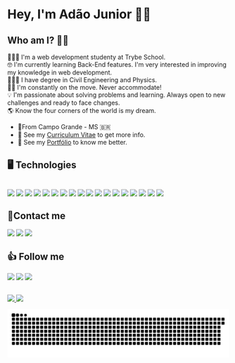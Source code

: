 # Hey, I'm Adão Junior 👋🏻
## Who am I? 👦🏻

👨🏻‍💻 I'm a web development studenty at Trybe School.
 </br>
🤓 I'm currently learning Back-End features. I'm very interested in improving my knowledge in web development.
</br>
👨🏻‍🎓 I have degree in Civil Engineering and Physics.
</br>
🏃🏻 I'm constantly on the move. Never accommodate!
</br>
💡 I'm passionate about solving problems and learning. Always open to new challenges and ready to face changes.
</br>
🌎 Know the four corners of the world is my dream.

 - 📍From Campo Grande - MS 🇧🇷
 - 📄 See my <a href = "https://gitconnected.com/adaobjr/resume">Curriculum Vitae</a> to get more info.
 - 📄 See my <a href = "https://github.com/AdaoBJr/Portfolio">Portfólio</a> to know me better.

## 🖥️ Technologies

<div style="display: inline_block"><br>
  <img src="https://img.shields.io/badge/HTML5-E34F26?style=for-the-badge&logo=html5&logoColor=white">
  <img src="https://img.shields.io/badge/CSS3-1572B6?style=for-the-badge&logo=css3&logoColor=white">
  <img src="https://img.shields.io/badge/JavaScript-F7DF1E?style=for-the-badge&logo=javascript&logoColor=black" target="_blank">
  <img src="https://img.shields.io/badge/Bootstrap-563D7C?style=for-the-badge&logo=bootstrap&logoColor=white">
  <img src="https://img.shields.io/badge/Jest-C21325?style=for-the-badge&logo=jest&logoColor=white">
  <img src="https://img.shields.io/badge/React-20232A?style=for-the-badge&logo=react&logoColor=61DAFB">
  <img src="https://img.shields.io/badge/React_Router-CA4245?style=for-the-badge&logo=react-router&logoColor=white">
  <img src="https://img.shields.io/badge/Redux-593D88?style=for-the-badge&logo=redux&logoColor=white">
  <img src="https://img.shields.io/badge/Linux-FCC624?style=for-the-badge&logo=linux&logoColor=black">
  <img src="https://img.shields.io/badge/mac%20os-000000?style=for-the-badge&logo=apple&logoColor=white">
  <img src="https://img.shields.io/badge/Visual_Studio_Code-0078D4?style=for-the-badge&logo=visual%20studio%20code&logoColor=white">
  <img src="https://img.shields.io/badge/npm-CB3837?style=for-the-badge&logo=npm&logoColor=white">
  <img src="https://img.shields.io/badge/Git-F05032?style=for-the-badge&logo=git&logoColor=white">
  <img src="https://img.shields.io/badge/GitHub-100000?style=for-the-badge&logo=github&logoColor=white">
  <img src="https://img.shields.io/badge/Slack-4A154B?style=for-the-badge&logo=slack&logoColor=white">
  <img src="https://img.shields.io/badge/Zoom-2D8CFF?style=for-the-badge&logo=zoom&logoColor=white">
  <img src="https://img.shields.io/badge/Trello-0052CC?style=for-the-badge&logo=trello&logoColor=white">
  <img src="https://img.shields.io/badge/Figma-F24E1E?style=for-the-badge&logo=figma&logoColor=white"> 
</div>
 
## 📱Contact me

<div>
<a href = "mailto:adaobjr@gmail.com"><img src="https://img.shields.io/badge/-Gmail-%23333?style=for-the-badge&logo=gmail&logoColor=white" target="_blank"></a>
<a href = "mailto:adao_junior_@hotmail.com"><img src="https://img.shields.io/badge/Microsoft_Outlook-0078D4?style=for-the-badge&logo=microsoft-outlook&logoColor=white"></a>
<a href = "https://api.whatsapp.com/send?phone=5567992252201"><img src="https://img.shields.io/badge/WhatsApp-25D366?style=for-the-badge&logo=whatsapp&logoColor=white"></a>
</div>

 ## 👍 Follow me
 
<div> 
<a href="https://instagram.com/adao_jrr_" target="_blank"><img src="https://img.shields.io/badge/-Instagram-%23E4405F?style=for-the-badge&logo=instagram&logoColor=white" target="_blank"></a>
<a href="https://www.facebook.com/adao.junior.1217" target="_blank"><img src="https://img.shields.io/badge/Facebook-1877F2?style=for-the-badge&logo=facebook&logoColor=white"></a>
 <a href="https://www.linkedin.com/in/adao-bjunior/" target="_blank"><img src="https://img.shields.io/badge/-LinkedIn-%230077B5?style=for-the-badge&logo=linkedin&logoColor=white" target="_blank"></a> 
 </div>
 
 ## 
<div>
<a href="https://github.com/AdaoBJr">
<img height="180em" src="https://github-readme-stats.vercel.app/api?username=AdaoBJr&show_icons=true&theme=dracula&include_all_commits=true&count_private=true"/>
<img height="180em" src="https://github-readme-stats.vercel.app/api/top-langs/?username=AdaoBJr&layout=compact&langs_count=16&theme=dracula"/>
</div>
 
 ![Snake animation](https://github.com/AdaoBJr/AdaoBJr/blob/output/github-contribution-grid-snake.svg)
